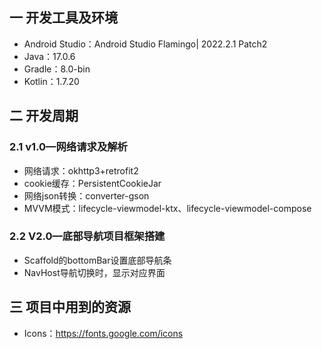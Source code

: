 ## 一  开发工具及环境

* Android Studio：Android Studio Flamingo| 2022.2.1 Patch2
* Java：17.0.6
* Gradle：8.0-bin
* Kotlin：1.7.20

## 二 开发周期

### 2.1 v1.0—网络请求及解析

* 网络请求：okhttp3+retrofit2
* cookie缓存：PersistentCookieJar
* 网络json转换：converter-gson
* MVVM模式：lifecycle-viewmodel-ktx、lifecycle-viewmodel-compose

### 2.2 V2.0—底部导航项目框架搭建

* Scaffold的bottomBar设置底部导航条
* NavHost导航切换时，显示对应界面



## 三 项目中用到的资源

* Icons：https://fonts.google.com/icons